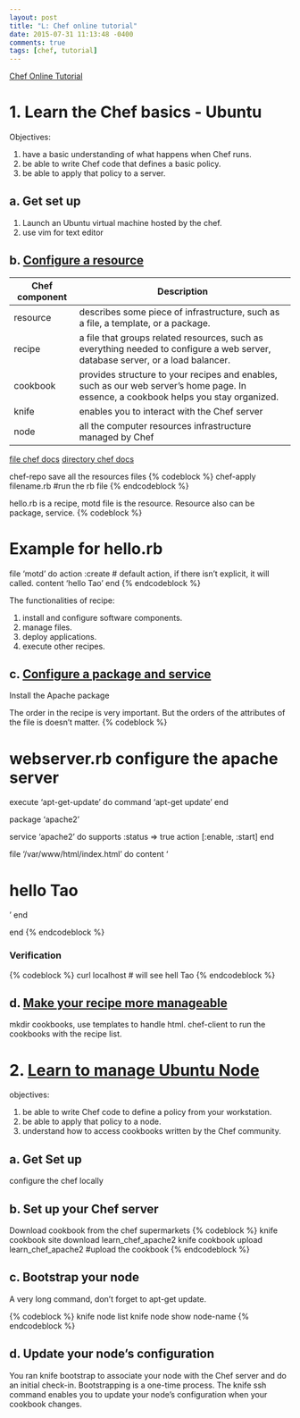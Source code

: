 ```yaml
---
layout: post
title: "L: Chef online tutorial"
date: 2015-07-31 11:13:48 -0400
comments: true
tags: [chef, tutorial]
---
```


[Chef Online Tutorial](https://learn.chef.io/)

# 1.    Learn the Chef basics - Ubuntu
Objectives:
1.  have a basic understanding of what happens when Chef runs.
2.  be able to write Chef code that defines a basic policy.
3.  be able to apply that policy to a server.

<!--more-->
## a.   Get set up

1.  Launch an Ubuntu virtual machine hosted by the chef.
2.  use vim for text editor

## b.   [Configure a resource](https://learn.chef.io/learn-the-basics/ubuntu/configure-a-resource/)

| Chef component | Description                                                                                                                          |
| ---            | ---                                                                                                                                  |
| resource       | describes some piece of infrastructure, such as a file, a template, or a package.                                                    |
| recipe         | a file that groups related resources, such as everything needed to configure a web server, database server, or a load balancer.      |
| cookbook       | provides structure to your recipes and enables, such as our web server’s home page. In essence, a cookbook helps you stay organized. |
| knife          | enables you to interact with the Chef server                                                                                         |
| node           | all the computer resources infrastructure managed by Chef                                                                            |

[file chef docs](http://docs.chef.io/resource_file.html)
[directory chef docs](https://docs.chef.io/resource_directory.html)

chef-repo save all the resources files
{% codeblock %}
chef-apply filename.rb  #run the rb file
{% endcodeblock %}

hello.rb is a recipe, motd file is the resource. Resource also can be package, service.
{% codeblock %}
# Example for hello.rb
file ‘motd’ do
    action :create  # default action, if there isn’t explicit, it will called.
    content ‘hello Tao’
end
{% endcodeblock %}

The functionalities of recipe:
1.  install and configure software components.
2.  manage files.
3.  deploy applications.
4.  execute other recipes.

## c. [Configure a package and service](https://learn.chef.io/learn-the-basics/ubuntu/configure-a-package-and-service/)

Install the Apache package

The order in the recipe is very important. But the orders of the attributes of the file is doesn’t matter.
{% codeblock %}
# webserver.rb configure the apache server
execute ‘apt-get-update’ do
  command ‘apt-get update’
end

package ‘apache2’

service ‘apache2’ do
  supports :status => true
  action [:enable, :start]
end

file ‘/var/www/html/index.html’ do
  content ‘<html>
    <body>
        <h1>hello Tao</h1>
          </body>
          </html>’
          end</h>
    </body>
  </html>
end
{% endcodeblock %}

### Verification
{% codeblock %}
curl localhost      # will see hell Tao
{% endcodeblock %}

## d.   [Make your recipe more manageable](https://learn.chef.io/learn-the-basics/ubuntu/make-your-recipe-more-manageable/)

mkdir cookbooks,    use templates to handle html. chef-client to run the cookbooks with the recipe list.

# 2.    [Learn to manage Ubuntu Node](https://learn.chef.io/manage-a-node/ubuntu/)
objectives:
1.  be able to write Chef code to define a policy from your workstation.
2.  be able to apply that policy to a node.
3.  understand how to access cookbooks written by the Chef community.

## a.   Get Set up

configure the chef locally

## b.   Set up your Chef server

Download cookbook from the chef supermarkets
{% codeblock %}
knife cookbook site download learn\_chef\_apache2
knife cookbook upload learn\_chef\_apache2  #upload the cookbook
{% endcodeblock %}

## c. Bootstrap your node

A very long command, don’t forget to apt-get update.

{% codeblock %}
knife node list
knife node show node-name
{% endcodeblock %}

## d. Update your node’s configuration

You ran knife bootstrap to associate your node with the Chef server and do an initial check-in. Bootstrapping is a one-time process.
The knife ssh command enables you to update your node’s configuration when your cookbook changes.
